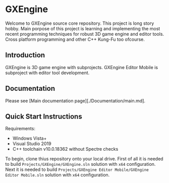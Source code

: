 # GXEngine

Welcome to GXEngine source core repository. This project is long story hobby. Main porpose of this project is learning and implementing the most recent programming techniques for robust 3D game engine and editor tools. Cross platform programming and other C++ Kung-Fu too ofcourse.

## Introduction

GXEngine is 3D game engine with subprojects. GXEngine Editor Mobile is subproject with editor tool development.

## Documentation

Please see [Main documentation page][./Documentation/main.md].

## Quick Start Instructions

Requirements:
* Windows Vista+
* Visual Studio 2019
* C++ toolchain v10.0.18362 without Spectre checks

To begin, clone thius repository onto your local drive.
First of all it is needed to build `Projects/GXEngine/GXEngine.sln` solution with `x64` configuration.
Next it is needed to build `Projects/GXEngine Editor Mobile/GXEngine Editor Mobile.sln` solution with `x64` configuration.
